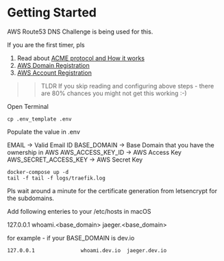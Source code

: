 # Getting Started

AWS Route53 DNS Challenge is being used for this. 

If you are the first timer, pls
1. Read about [ACME protocol and How it works](https://letsencrypt.org/how-it-works/)
2. [AWS Domain Registration](https://aws.amazon.com/getting-started/tutorials/get-a-domain/?trk=gs_card)
3. [AWS Account Registration](https://aws.amazon.com/free/?all-free-tier.sort-by=item.additionalFields.SortRank&all-free-tier.sort-order=asc)


>> TLDR
   If you skip reading and configuring above steps - there are 80% chances you might not get this working :-)


Open Terminal 

```
cp .env_template .env
```

Populate the value in .env 

EMAIL                   -> Valid Email ID
BASE_DOMAIN             -> Base Domain that you have the ownership in AWS 
AWS_ACCESS_KEY_ID       -> AWS Access Key
AWS_SECRET_ACCESS_KEY   -> AWS Secret Key

```
docker-compose up -d 
tail -f tail -f logs/traefik.log
```

Pls wait around a minute for the certificate generation from letsencrypt for the subdomains.

Add following enteries to your /etc/hosts in macOS

127.0.0.1               whoami.<base_domain>  jaeger.<base_domain>

for example - if your BASE_DOMAIN is dev.io 

```
127.0.0.1               whoami.dev.io  jaeger.dev.io
```



